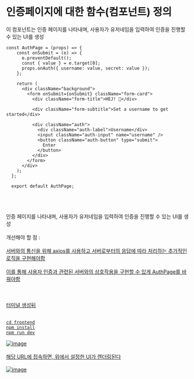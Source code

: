 # 인증페이지에 대한 함수(컴포넌트) 정의
이 컴포넌트는 인증 페이지를 나타내며, 사용자가 유저네임을 입력하여 인증을 진행할 수 있는 UI를 생성
```
const AuthPage = (props) => {
    const onSubmit = (e) => {
      e.preventDefault();
      const { value } = e.target[0];
      props.onAuth({ username: value, secret: value });
    };
  
    return (
      <div className="background">
        <form onSubmit={onSubmit} className="form-card">
          <div className="form-title">HEJ! 👋</div>
  
          <div className="form-subtitle">Set a username to get started</div>
  
          <div className="auth">
            <div className="auth-label">Username</div>
            <input className="auth-input" name="username" />
            <button className="auth-button" type="submit">
              Enter
            </button>
          </div>
        </form>
      </div>
    );
  };
  
  export default AuthPage;
  ```


<br><br><br>
인증 페이지를 나타내며, 사용자가 유저네임을 입력하여 인증을 진행할 수 있는 UI를 생성
<br><br>
개선해야 할 점 :
<br><br>
<U>서버와의 통신을 위해 axios를 사용하고 서버로부터의 응답에 따라 처리하는 추가적인 로직을 구현해야함<U>
<br><br>
<U>이를 통해 사용자 인증과 관련된 서버와의 상호작용을 구현할 수 있게 AuthPage를 바꿔야함<U>
<br><br><br><br>
터미널 생성뒤
<br><br>
```
cd frontend
npm install
npm run dev
```
![image](https://github.com/domino0628/Fuallstack-Chat/assets/59598751/cdbd3c57-f84c-42e5-8217-7bf1648c0442)
<br><br>
해당 URL에 접속하면, 위에서 설정한 UI가 렌더링된다
<br><br>
![image](https://github.com/domino0628/Fuallstack-Chat/assets/59598751/0c5b7ab6-c323-4ff4-8f7b-386ed4a8635b)


